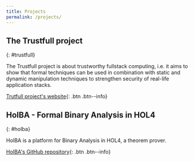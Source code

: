```yaml
---
title: Projects
permalink: /projects/
---
```


## The Trustfull project
{: #trustfull}

The Trustfull project is about trustworthy fullstack computing, i.e. it aims to show that formal techniques can be used in combination with static and dynamic manipulation techniques to strengthen security of real-life application stacks.

[Trutfull project's website](https://www.trustfull.proj.kth.se/){: .btn .btn--info}

## HolBA - Formal Binary Analysis in HOL4
{: #holba}

HolBA is a platform for Binary Analysis in HOL4, a theorem prover.

[HolBA's GitHub repository](https://github.com/kth-step/holba){: .btn .btn--info}

